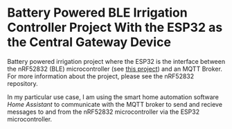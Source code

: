 # Battery Powered BLE Irrigation Controller Project With the ESP32 as the Central Gateway Device

Battery powered irrigation project where the ESP32 is the interface between the nRF52832 (BLE) microcontroller (see [this project](https://github.com/rowdy15/battery-powered-ble-irrigation-controller-project-with-the-nRF52832)) and an MQTT Broker. For more information about the project, please see the nRF52832 repository.

In my particular use case, I am using the smart home automation software *Home Assistant* to communicate with the MQTT broker to send and recieve messages to and from the nRF52832 microcontroller via the ESP32 microcontroller.

